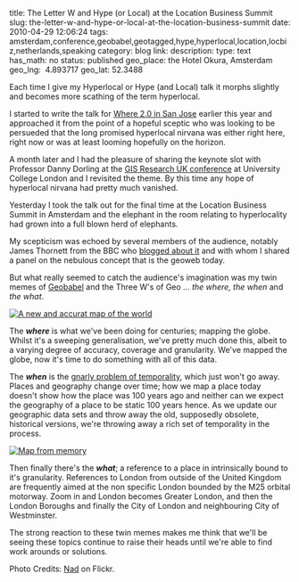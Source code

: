 title: The Letter W and Hype (or Local) at the Location Business Summit
slug: the-letter-w-and-hype-or-local-at-the-location-business-summit
date: 2010-04-29 12:06:24
tags: amsterdam,conference,geobabel,geotagged,hype,hyperlocal,location,locbiz,netherlands,speaking
category: blog
link: 
description: 
type: text
has_math: no
status: published
geo_place: the Hotel Okura, Amsterdam
geo_lng:  4.893717
geo_lat: 52.3488

Each time I give my Hyperlocal or Hype (and Local) talk it morphs slightly and becomes more scathing of the term hyperlocal.

I started to write the talk for [Where 2.0 in San Jose](/2010/04/03/where-2-0-hype-or-local/ "/2010/04/03/where-2-0-hype-or-local/") earlier this year and approached it from the point of a hopeful sceptic who was looking to be persueded that the long promised hyperlocal nirvana was either right here, right now or was at least looming hopefully on the horizon.

A month later and I had the pleasure of sharing the keynote slot with Professor Danny Dorling at the [GIS Research UK conference](/2010/04/16/the-3-ws-of-geo-and-hyperlocal-deities-and-a-pachyderm/ "/2010/04/16/the-3-ws-of-geo-and-hyperlocal-deities-and-a-pachyderm/") at University College London and I revisited the theme. By this time any hope of hyperlocal nirvana had pretty much vanished.

Yesterday I took the talk out for the final time at the Location Business Summit in Amsterdam and the elephant in the room relating to hyperlocality had grown into a full blown herd of elephants.

<!-- TEASER_END -->


My scepticism was echoed by several members of the audience, notably James Thornett from the BBC who [blogged about it](https://www.jamesthornett.com/blog/2010/04/the-location-business-summit-%E2%80%93-day-1-28th-april-2010-amsterdam.php "https://www.jamesthornett.com/blog/2010/04/the-location-business-summit-%E2%80%93-day-1-28th-april-2010-amsterdam.php") and with whom I shared a panel on the nebulous concept that is the geoweb today.

But what really seemed to catch the audience's imagination was my twin memes of [Geobabel](/2010/04/21/fighting-geobabel-on-two-fronts/ "/2010/04/21/fighting-geobabel-on-two-fronts/") and the Three W's of Geo ... *the where, the when* and *the what*.

[![A new and accurat map of the world](https://farm4.static.flickr.com/3086/2674855383_b49ebec1ea_d.jpg)](https://www.flickr.com/photos/normanbleventhalmapcenter/2674855383/ "A new and accurat map of the world")

The ***where*** is what we've been doing for centuries; mapping the globe. Whilst it's a sweeping generalisation, we've pretty much done this, albeit to a varying degree of accuracy, coverage and granularity. We've mapped the globe, now it's time to do something with all of this data.

The ***when*** is the [gnarly problem of temporality](/2010/03/17/phi-lambda-and-slightly-embarassing-temporality/ "/2010/03/17/phi-lambda-and-slightly-embarassing-temporality/"), which just won't go away. Places and geography change over time; how we map a place today doesn't show how the place was 100 years ago and neither can we expect the geography of a place to be static 100 years hence. As we update our geographic data sets and throw away the old, supposedly obsolete, historical versions, we're throwing away a rich set of temporality in the process.

[![Map from memory](https://farm1.static.flickr.com/151/386051891_e1fd80dc5b_d.jpg)](https://www.flickr.com/photos/nad/386051891/ "Map from memory")

Then finally there's the ***what***; a reference to a place in intrinsically bound to it's granularity. References to London from outside of the United Kingdom are frequently aimed at the non specific London bounded by the M25 orbital motorway. Zoom in and London becomes Greater London, and then the London Boroughs and finally the City of London and neighbouring City of Westminster.

The strong reaction to these twin memes makes me think that we'll be seeing these topics continue to raise their heads until we're able to find work arounds or solutions.

Photo Credits: [Nad](https://www.flickr.com/photos/nad/386051891/ "https://www.flickr.com/photos/nad/386051891/") on Flickr.


